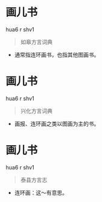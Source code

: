 # 画儿书
hua6 r shv1
> 如皋方言词典
- 通常指连环画书，也指其他图画书。

# 画儿书
hua6 r shv1
> 兴化方言词典
- 画报、连环画之类以图画为主的书。

# 画儿书
hua6 r shv1
> 泰县方言志
- 连环画：这～有意思。

